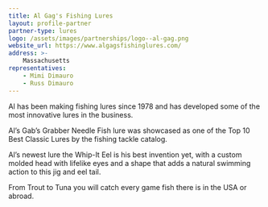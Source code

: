 ```yaml
---
title: Al Gag's Fishing Lures
layout: profile-partner
partner-type: lures
logo: /assets/images/partnerships/logo--al-gag.png
website_url: https://www.algagsfishinglures.com/
address: >- 
    Massachusetts
representatives: 
    - Mimi Dimauro
    - Russ Dimauro
---
```

 
Al has been making fishing lures since 1978 and has developed some of the most innovative lures in the business. 

Al’s Gab’s Grabber Needle Fish lure was showcased as one of the Top 10 Best Classic Lures by the fishing tackle catalog. 

Al’s newest lure the Whip-It Eel is his best invention yet, with a custom molded head with lifelike eyes and a shape that adds a natural swimming action to this jig and eel tail. 

From Trout to Tuna you will catch every game fish there is in the USA or abroad.